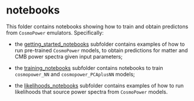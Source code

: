 # notebooks

This folder contains notebooks showing how to train and obtain predictons from ``CosmoPower`` emulators. Specifically:

- the [getting_started_notebooks](https://github.com/alessiospuriomancini/cosmopower_public/blob/main/notebooks/getting_started_notebooks) subfolder contains examples of how to run pre-trained ``CosmoPower`` models, to obtain predictions for matter and CMB power spectra given input parameters;

- the [training_notebooks](https://github.com/alessiospuriomancini/cosmopower_public/blob/main/notebooks/training_notebooks) subfolder contains notebooks to train ``cosmopower_NN`` and ``cosmopower_PCAplusNN`` models;

- the [likelihoods_notebooks](https://github.com/alessiospuriomancini/cosmopower_public/blob/main/notebooks/likelihoods_notebooks) subfolder contains examples of how to run likelihoods that source power spectra from ``CosmoPower`` models.
